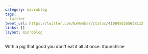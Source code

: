 ```yaml
---
category: microblog
tags:
- twitter
tweet_url: https://twitter.com/ExMember/status/4108456365658112
links: []
layout: microblog
---
```

With a pig that good you don't eat it all at once. #punchline
